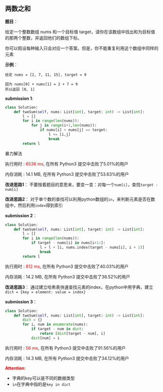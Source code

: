 ## 两数之和
**题目**：

给定一个整数数组 nums 和一个目标值 target，请你在该数组中找出和为目标值的那两个整数，并返回他们的数组下标。

你可以假设每种输入只会对应一个答案。但是，你不能重复利用这个数组中同样的元素

**示例**：
```
给定 nums = [2, 7, 11, 15], target = 9

因为 nums[0] + nums[1] = 2 + 7 = 9
所以返回 [0, 1]
```

**submission 1**:
```python
class Solution:
    def twoSum(self, nums: List[int], target: int) -> List[int]:
        l = []
        for i in range(len(nums)):
            for j in range(i+1,len(nums)):
                if nums[i] + nums[j] == target:
                    l += [i,j]
                    break
        return l
```
暴力解法

执行用时 :
<font color="#FF0000">6536 ms</font>, 在所有 Python3 提交中击败了5.01%的用户

内存消耗 :
14.1 MB, 在所有 Python3 提交中击败了53.63%的用户

**改进思路1**：
不要按着题目的意思来，要变一变：对每一个```num[i]```，查找```target - num[i]```

**改进思路2**：
对于单个数的查找可以利用python数组的```in```，来判断元素是否在数组中，然后利用```index```得到索引

**submission 2**：
```python
class Solution:
    def twoSum(self, nums: List[int], target: int) -> List[int]:
        l = []
        for i in range(len(nums)):
            if target - nums[i] in nums[i+1:]:
                l = l + [i, nums.index(target - nums[i], i + 1)]
                break
        return l
```
执行用时 : <font color="#FF0000">812 ms</font>, 在所有 Python3 提交中击败了40.03%的用户

内存消耗 : 14.2 MB, 在所有 Python3 提交中击败了38.52%的用户

**改进思路3**：
通过建立哈希表快速查找元素的index，在python中用字典，建立```dict = {key = element: value = index}```

**submission 3**：
```python
class Solution:
    def twoSum(self, nums: List[int], target: int) -> List[int]:
        dict = {}
        for i, num in enumerate(nums):
            if target - num in dict:
                return [dict[target - num], i]
            dict[num] = i
```
执行用时 : <font color="#FF0000">56 ms</font>, 在所有 Python3 提交中击败了91.56%的用户

内存消耗 : 14.3 MB, 在所有 Python3 提交中击败了34.12%的用户

<font color="#FF0000">**Attention**</font>:

- 字典的key可以是不同的数据类型
- ```in```在字典中指的是```key in dict```
